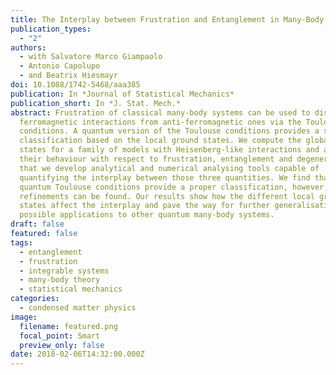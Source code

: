 ```yaml
---
title: The Interplay between Frustration and Entanglement in Many-Body Systems
publication_types:
  - "2"
authors:
  - with Salvatore Marco Giampaolo
  - Antonio Capolupo
  - and Beatrix Hiesmayr
doi: 10.1088/1742-5468/aaa385
publication: In *Journal of Statistical Mechanics*
publication_short: In *J. Stat. Mech.*
abstract: Frustration of classical many-body systems can be used to distinguish
  ferromagnetic interactions from anti-ferromagnetic ones via the Toulouse
  conditions. A quantum version of the Toulouse conditions provides a similar
  classification based on the local ground states. We compute the global ground
  states for a family of models with Heisenberg-like interactions and analyse
  their behaviour with respect to frustration, entanglement and degeneracy. For
  that we develop analytical and numerical analysing tools capable of
  quantifying the interplay between those three quantities. We find that the
  quantum Toulouse conditions provide a proper classification, however,
  refinements can be found. Our results show how the different local ground
  states affect the interplay and pave the way for further generalisation and
  possible applications to other quantum many-body systems.
draft: false
featured: false
tags:
  - entanglement
  - frustration
  - integrable systems
  - many-body theory
  - statistical mechanics
categories:
  - condensed matter physics
image:
  filename: featured.png
  focal_point: Smart
  preview_only: false
date: 2018-02-06T14:32:00.000Z
---
```

